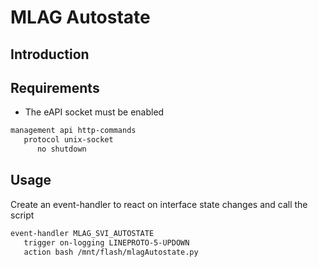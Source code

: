# MLAG Autostate

## Introduction


## Requirements
* The eAPI socket must be enabled
```bash
management api http-commands
   protocol unix-socket
      no shutdown
```

## Usage
Create an event-handler to react on interface state changes and call the script
```bash
event-handler MLAG_SVI_AUTOSTATE
   trigger on-logging LINEPROTO-5-UPDOWN
   action bash /mnt/flash/mlagAutostate.py
```